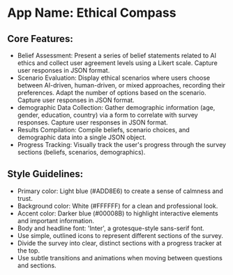 # **App Name**: Ethical Compass

## Core Features:

- Belief Assessment: Present a series of belief statements related to AI ethics and collect user agreement levels using a Likert scale. Capture user responses in JSON format.
- Scenario Evaluation: Display ethical scenarios where users choose between AI-driven, human-driven, or mixed approaches, recording their preferences. Adapt the number of options based on the scenario. Capture user responses in JSON format.
- demographic Data Collection: Gather demographic information (age, gender, education, country) via a form to correlate with survey responses. Capture user responses in JSON format.
- Results Compilation: Compile beliefs, scenario choices, and demographic data into a single JSON object.
- Progress Tracking: Visually track the user's progress through the survey sections (beliefs, scenarios, demographics).

## Style Guidelines:

- Primary color: Light blue (#ADD8E6) to create a sense of calmness and trust.
- Background color: White (#FFFFFF) for a clean and professional look.
- Accent color: Darker blue (#00008B) to highlight interactive elements and important information.
- Body and headline font: 'Inter', a grotesque-style sans-serif font.
- Use simple, outlined icons to represent different sections of the survey.
- Divide the survey into clear, distinct sections with a progress tracker at the top.
- Use subtle transitions and animations when moving between questions and sections.